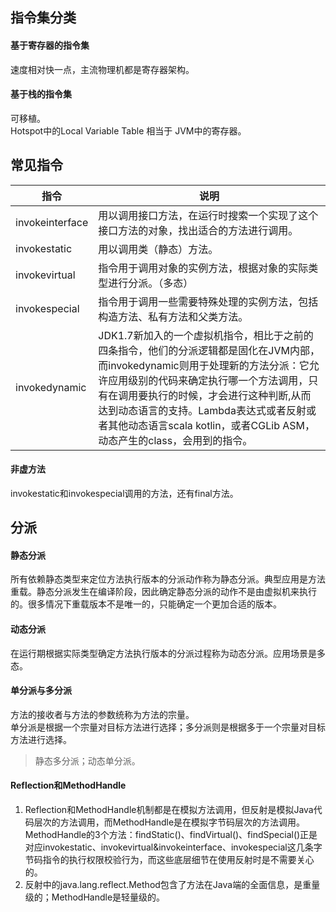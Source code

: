 ## 指令集分类
#### 基于寄存器的指令集
速度相对快一点，主流物理机都是寄存器架构。
#### 基于栈的指令集
可移植。  
Hotspot中的Local Variable Table 相当于 JVM中的寄存器。

## 常见指令
| 指令 | 说明 |
|---|---|
| invokeinterface | 用以调用接口方法，在运行时搜索一个实现了这个接口方法的对象，找出适合的方法进行调用。 |
| invokestatic | 用以调用类（静态）方法。 |
| invokevirtual | 指令用于调用对象的实例方法，根据对象的实际类型进行分派。（多态） |
| invokespecial | 指令用于调用一些需要特殊处理的实例方法，包括构造方法、私有方法和父类方法。 |
| invokedynamic | JDK1.7新加入的一个虚拟机指令，相比于之前的四条指令，他们的分派逻辑都是固化在JVM内部，而invokedynamic则用于处理新的方法分派：它允许应用级别的代码来确定执行哪一个方法调用，只有在调用要执行的时候，才会进行这种判断,从而达到动态语言的支持。Lambda表达式或者反射或者其他动态语言scala kotlin，或者CGLib ASM，动态产生的class，会用到的指令。 |

#### 非虚方法
invokestatic和invokespecial调用的方法，还有final方法。

## 分派
#### 静态分派
所有依赖静态类型来定位方法执行版本的分派动作称为静态分派。典型应用是方法重载。静态分派发生在编译阶段，因此确定静态分派的动作不是由虚拟机来执行的。很多情况下重载版本不是唯一的，只能确定一个更加合适的版本。
#### 动态分派
在运行期根据实际类型确定方法执行版本的分派过程称为动态分派。应用场景是多态。
#### 单分派与多分派
方法的接收者与方法的参数统称为方法的宗量。  
单分派是根据一个宗量对目标方法进行选择；多分派则是根据多于一个宗量对目标方法进行选择。  
> 静态多分派；动态单分派。
#### Reflection和MethodHandle
1. Reflection和MethodHandle机制都是在模拟方法调用，但反射是模拟Java代码层次的方法调用，而MethodHandle是在模拟字节码层次的方法调用。  
MethodHandle的3个方法：findStatic()、findVirtual()、findSpecial()正是对应invokestatic、invokevirtual&invokeinterface、invokespecial这几条字节码指令的执行权限校验行为，而这些底层细节在使用反射时是不需要关心的。
2. 反射中的java.lang.reflect.Method包含了方法在Java端的全面信息，是重量级的；MethodHandle是轻量级的。
